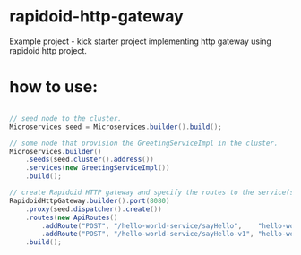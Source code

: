# rapidoid-http-gateway
Example project - kick starter project implementing http gateway using rapidoid http project.


# how to use:

``` java

// seed node to the cluster.
Microservices seed = Microservices.builder().build();

// some node that provision the GreetingServiceImpl in the cluster.
Microservices.builder()
	.seeds(seed.cluster().address())
	.services(new GreetingServiceImpl())
	.build();

// create Rapidoid HTTP gateway and specify the routes to the service(s).
RapidoidHttpGateway.builder().port(8080)
	.proxy(seed.dispatcher().create())
	.routes(new ApiRoutes()
	    .addRoute("POST", "/hello-world-service/sayHello",    "hello-world-service", "sayHello", GreetingRequest.class)
	    .addRoute("POST", "/hello-world-service/sayHello-v1", "hello-world-service", "sayHello", GreetingRequest.class))
	.build();
        

```
